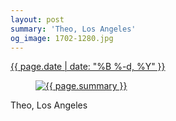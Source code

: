 ```yaml
---
layout: post
summary: 'Theo, Los Angeles'
og_image: 1702-1280.jpg
---
```


<p>
 <time>
  <a href="/1702">
   {{ page.date | date: "%B %-d, %Y" }}
  </a>
 </time>
 <a href="/1702">
  <figure data-taken="11/22/2022">
   <img alt="{{ page.summary }}" sizes="(min-width: 700px) 50vw, calc(100vw - 2rem)" src="{{ site.assets_url }}/1702-640.jpg" srcset="{{ site.assets_url }}/1702-320.jpg 320w, {{ site.assets_url }}/1702-640.jpg 640w, {{ site.assets_url }}/1702-960.jpg 960w, {{ site.assets_url }}/1702-1280.jpg 1280w"/>
  </figure>
 </a>
 <span>
  Theo, Los Angeles
 </span>
</p>
